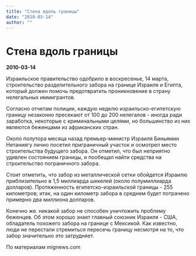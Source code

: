 ```yaml
---
title: "Стена вдоль границы"
date: "2010-03-14"
author: ""
---
```


# Стена вдоль границы

**2010-03-14** 

Израильское правительство одобрило в воскресенье, 14 марта, строительство разделительного забора на границе Израиля и Египта, который должен помочь предотвратить проникновение в страну нелегальных иммигрантов. 

 

 Согласно отчетам полиции, каждую неделю израильско-египетскую границу незаконно пресекают от 100 до 200 нелегалов - иногда ради заработка, некоторые с криминальными целями, но большинство из них являются беженцами из африканских стран. 

 

 Около полутора месяца назад премьер-министр Израиля Биньямин Нетаниягу лично посетил приграничный участок и осмотрел место строительства будущего забора. Он отметил, что был неприятно удивлен состоянием границы, и пообещал найти средства на строительство пограничного забора. 

 

 Стоит отметить, что забор из металлической сетки обойдется Израилю приблизительно в 1,5 миллиарда шекелей (около полумиллиарда долларов). Протяженность египетско-израильской границы - 255 километров; итак, на один километр забора в среднем будет потрачено примерно два миллиона долларов.

Конечно же. никакой забор не способен уничтожить проблему беженцев. Об этом хорошо знает главный союзник Израиля - США, обладатель похожего забора на границе с Мексикой. Как известно, люди не перестали стремиться пересечь границу несмотря на то, что забор значительно это затрудняет.

По материалам mignews.com